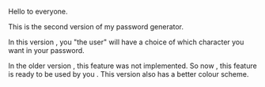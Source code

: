 Hello to everyone.

This is the second version of my password generator.

In this version , you "the user" will have a choice of which character you want in your password.

In the older version , this feature was not implemented. So now , this feature is ready to be used by you . This version also has a better colour scheme.